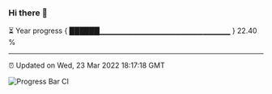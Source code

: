 ### Hi there 👋

⏳ Year progress { ██████▁▁▁▁▁▁▁▁▁▁▁▁▁▁▁▁▁▁▁▁▁▁▁▁ } 22.40 %

---

⏰ Updated on Wed, 23 Mar 2022 18:17:18 GMT

![Progress Bar CI](https://github.com/liununu/liununu/workflows/Progress%20Bar%20CI/badge.svg)
